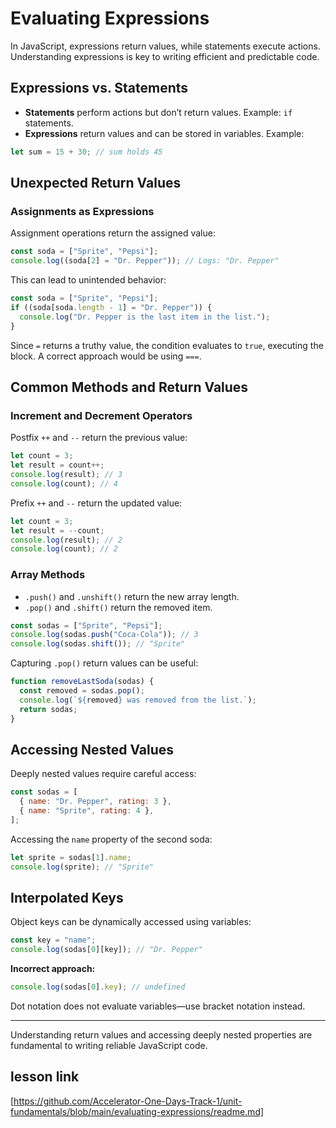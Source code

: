 # Evaluating Expressions

In JavaScript, expressions return values, while statements execute actions. Understanding expressions is key to writing efficient and predictable code.

## Expressions vs. Statements

- **Statements** perform actions but don’t return values. Example: `if` statements.
- **Expressions** return values and can be stored in variables. Example:

```js
let sum = 15 + 30; // sum holds 45
```

## Unexpected Return Values

### Assignments as Expressions
Assignment operations return the assigned value:

```js
const soda = ["Sprite", "Pepsi"];
console.log((soda[2] = "Dr. Pepper")); // Logs: "Dr. Pepper"
```

This can lead to unintended behavior:

```js
const soda = ["Sprite", "Pepsi"];
if ((soda[soda.length - 1] = "Dr. Pepper")) {
  console.log("Dr. Pepper is the last item in the list.");
}
```

Since `=` returns a truthy value, the condition evaluates to `true`, executing the block. A correct approach would be using `===`.

## Common Methods and Return Values

### Increment and Decrement Operators

Postfix `++` and `--` return the previous value:

```js
let count = 3;
let result = count++;
console.log(result); // 3
console.log(count); // 4
```

Prefix `++` and `--` return the updated value:

```js
let count = 3;
let result = --count;
console.log(result); // 2
console.log(count); // 2
```

### Array Methods

- `.push()` and `.unshift()` return the new array length.
- `.pop()` and `.shift()` return the removed item.

```js
const sodas = ["Sprite", "Pepsi"];
console.log(sodas.push("Coca-Cola")); // 3
console.log(sodas.shift()); // "Sprite"
```

Capturing `.pop()` return values can be useful:

```js
function removeLastSoda(sodas) {
  const removed = sodas.pop();
  console.log(`${removed} was removed from the list.`);
  return sodas;
}
```

## Accessing Nested Values

Deeply nested values require careful access:

```js
const sodas = [
  { name: "Dr. Pepper", rating: 3 },
  { name: "Sprite", rating: 4 },
];
```

Accessing the `name` property of the second soda:

```js
let sprite = sodas[1].name;
console.log(sprite); // "Sprite"
```

## Interpolated Keys

Object keys can be dynamically accessed using variables:

```js
const key = "name";
console.log(sodas[0][key]); // "Dr. Pepper"
```

**Incorrect approach:**

```js
console.log(sodas[0].key); // undefined
```

Dot notation does not evaluate variables—use bracket notation instead.

---

Understanding return values and accessing deeply nested properties are fundamental to writing reliable JavaScript code.

## lesson link

[https://github.com/Accelerator-One-Days-Track-1/unit-fundamentals/blob/main/evaluating-expressions/readme.md]